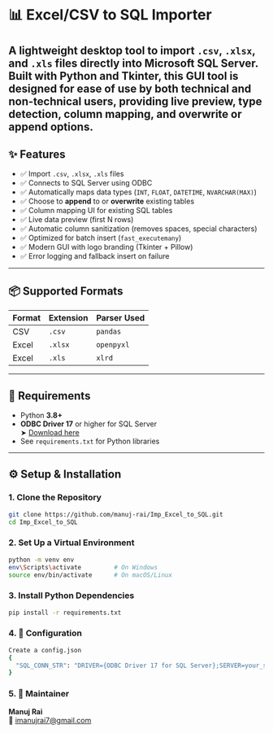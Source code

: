 # 📊 Excel/CSV to SQL Importer

A lightweight desktop tool to import `.csv`, `.xlsx`, and `.xls` files directly into **Microsoft SQL Server**. Built with Python and Tkinter, this GUI tool is designed for ease of use by both technical and non-technical users, providing **live preview**, **type detection**, **column mapping**, and **overwrite or append** options.
---

## ✨ Features

- ✅ Import `.csv`, `.xlsx`, `.xls` files
- ✅ Connects to SQL Server using ODBC
- ✅ Automatically maps data types (`INT`, `FLOAT`, `DATETIME`, `NVARCHAR(MAX)`)
- ✅ Choose to **append** to or **overwrite** existing tables
- ✅ Column mapping UI for existing SQL tables
- ✅ Live data preview (first N rows)
- ✅ Automatic column sanitization (removes spaces, special characters)
- ✅ Optimized for batch insert (`fast_executemany`)
- ✅ Modern GUI with logo branding (Tkinter + Pillow)
- ✅ Error logging and fallback insert on failure

---

## 📦 Supported Formats

| Format | Extension | Parser Used  |
|--------|-----------|--------------|
| CSV    | `.csv`    | `pandas`     |
| Excel  | `.xlsx`   | `openpyxl`   |
| Excel  | `.xls`    | `xlrd`       |

---

## 🔧 Requirements

- Python **3.8+**
- **ODBC Driver 17** or higher for SQL Server  
  ➤ [Download here](https://learn.microsoft.com/en-us/sql/connect/odbc/download-odbc-driver-for-sql-server)
- See `requirements.txt` for Python libraries


---

## ⚙️ Setup & Installation

### 1. Clone the Repository

```bash
git clone https://github.com/manuj-rai/Imp_Excel_to_SQL.git
cd Imp_Excel_to_SQL
```

### 2. Set Up a Virtual Environment

```bash
python -m venv env
env\Scripts\activate         # On Windows
source env/bin/activate      # On macOS/Linux
```

### 3. Install Python Dependencies

```bash
pip install -r requirements.txt
```

### 4. 🔐 Configuration

```bash
Create a config.json
{
  "SQL_CONN_STR": "DRIVER={ODBC Driver 17 for SQL Server};SERVER=your_server;DATABASE=your_db;UID=your_user;PWD=your_password"
}
```

### 5. 🤝 Maintainer

**Manuj Rai**  
📧 [imanujrai7@gmail.com](mailto:imanujrai7@gmail.com)
